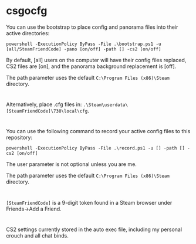 # csgocfg

You can use the bootstrap to place config and panorama files into their active directories:

```
powershell -ExecutionPolicy ByPass -File .\bootstrap.ps1 -u [all/SteamFriendCode] -pano [on/off] -path [] -cs2 [on/off]
```

By default, [all] users on the computer will have their config files replaced, CS2 files are [on], and the panorama background replacement is [off].

The path parameter uses the default ```C:\Program Files (x86)\Steam``` directory.

#

Alternatively, place .cfg files in: ```.\Steam\userdata\[SteamFriendCode]\730\local\cfg```.

#

You can use the following command to record your active config files to this repository:

```
powershell -ExecutionPolicy ByPass -File .\record.ps1 -u [] -path [] -cs2 [on/off]
```

The user parameter is not optional unless you are me.

The path parameter uses the default ```C:\Program Files (x86)\Steam``` directory.

#

```[SteamFriendCode]``` is a 9-digit token found in a Steam browser under Friends->Add a Friend.

#

CS2 settings currently stored in the auto exec file, including my personal crouch and all chat binds. 
